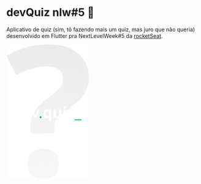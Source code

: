 # devQuiz nlw#5 🚀

Aplicativo de quiz (sim, tô fazendo mais um quiz, mas juro que não queria) desenvolvido em Flutter pra NextLevelWeek#5 da [rocketSeat](https://rocketseat.com.br/).

![logo nlw5](/assets/images/logo.png)

